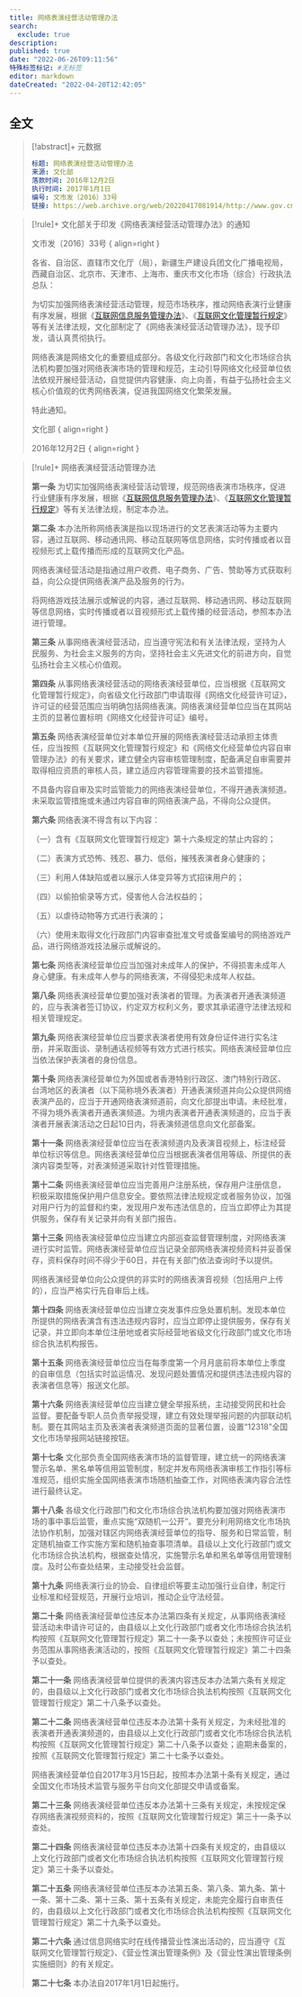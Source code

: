 ```yaml
---
title: 网络表演经营活动管理办法
search:
  exclude: true
description:
published: true
date: "2022-06-26T09:11:56"
特殊标签标记: #无标签
editor: markdown
dateCreated: "2022-04-20T12:42:05"
---
```


## 全文

> [!abstract]+ 元数据
>
> ```YAML
> 标题: 网络表演经营活动管理办法
> 来源: 文化部
> 落款时间: 2016年12月2日
> 执行时间: 2017年1月1日
> 编号: 文市发〔2016〕33号
> 链接: https://web.archive.org/web/20220417081914/http://www.gov.cn/gongbao/content/2017/content_5213209.htm
> ```

[互联网信息服务管理办法]: /rule/国务院/互联网信息服务管理办法.md
[互联网文化管理暂行规定]: /rule/文化部/互联网文化管理暂行规定.md

> [!rule]+ 文化部关于印发《网络表演经营活动管理办法》的通知
>
> 文市发〔2016〕33号
> { align=right }
>
> 各省、自治区、直辖市文化厅（局），新疆生产建设兵团文化广播电视局，西藏自治区、北京市、天津市、上海市、重庆市文化市场（综合）行政执法总队：
>
> 为切实加强网络表演经营活动管理，规范市场秩序，推动网络表演行业健康有序发展，根据《[互联网信息服务管理办法](/rule/国务院/互联网信息服务管理办法.md)》、《[互联网文化管理暂行规定](/rule/文化部/互联网文化管理暂行规定.md)》等有关法律法规，文化部制定了《网络表演经营活动管理办法》，现予印发，请认真贯彻执行。
>
> 网络表演是网络文化的重要组成部分。各级文化行政部门和文化市场综合执法机构要加强对网络表演市场的管理和规范，主动引导网络文化经营单位依法依规开展经营活动，自觉提供内容健康、向上向善，有益于弘扬社会主义核心价值观的优秀网络表演，促进我国网络文化繁荣发展。
>
> 特此通知。
>
> 文化部
> { align=right }
>
> 2016年12月2日
> { align=right }

> [!rule]+ 网络表演经营活动管理办法
>
> **第一条** 为切实加强网络表演经营活动管理，规范网络表演市场秩序，促进行业健康有序发展，根据《[互联网信息服务管理办法][]》、《[互联网文化管理暂行规定]》等有关法律法规，制定本办法。
>
> **第二条** 本办法所称网络表演是指以现场进行的文艺表演活动等为主要内容，通过互联网、移动通讯网、移动互联网等信息网络，实时传播或者以音视频形式上载传播而形成的互联网文化产品。
>
> 网络表演经营活动是指通过用户收费、电子商务、广告、赞助等方式获取利益，向公众提供网络表演产品及服务的行为。
>
> 将网络游戏技法展示或解说的内容，通过互联网、移动通讯网、移动互联网等信息网络，实时传播或者以音视频形式上载传播的经营活动，参照本办法进行管理。
>
> **第三条** 从事网络表演经营活动，应当遵守宪法和有关法律法规，坚持为人民服务、为社会主义服务的方向，坚持社会主义先进文化的前进方向，自觉弘扬社会主义核心价值观。
>
> **第四条** 从事网络表演经营活动的网络表演经营单位，应当根据《互联网文化管理暂行规定》，向省级文化行政部门申请取得《网络文化经营许可证》，许可证的经营范围应当明确包括网络表演。网络表演经营单位应当在其网站主页的显著位置标明《网络文化经营许可证》编号。
>
> **第五条** 网络表演经营单位对本单位开展的网络表演经营活动承担主体责任，应当按照《互联网文化管理暂行规定》和《网络文化经营单位内容自审管理办法》的有关要求，建立健全内容审核管理制度，配备满足自审需要并取得相应资质的审核人员，建立适应内容管理需要的技术监管措施。
>
> 不具备内容自审及实时监管能力的网络表演经营单位，不得开通表演频道。未采取监管措施或未通过内容自审的网络表演产品，不得向公众提供。
>
> **第六条** 网络表演不得含有以下内容：
>
> （一）含有《互联网文化管理暂行规定》第十六条规定的禁止内容的；
>
> （二）表演方式恐怖、残忍、暴力、低俗，摧残表演者身心健康的；
>
> （三）利用人体缺陷或者以展示人体变异等方式招徕用户的；
>
> （四）以偷拍偷录等方式，侵害他人合法权益的；
>
> （五）以虐待动物等方式进行表演的；
>
> （六）使用未取得文化行政部门内容审查批准文号或备案编号的网络游戏产品，进行网络游戏技法展示或解说的。
>
> **第七条** 网络表演经营单位应当加强对未成年人的保护，不得损害未成年人身心健康。有未成年人参与的网络表演，不得侵犯未成年人权益。
>
> **第八条** 网络表演经营单位要加强对表演者的管理。为表演者开通表演频道的，应与表演者签订协议，约定双方权利义务，要求其承诺遵守法律法规和相关管理规定。
>
> **第九条** 网络表演经营单位应当要求表演者使用有效身份证件进行实名注册，并采取面谈、录制通话视频等有效方式进行核实。网络表演经营单位应当依法保护表演者的身份信息。
>
> **第十条** 网络表演经营单位为外国或者香港特别行政区、澳门特别行政区、台湾地区的表演者（以下简称境外表演者）开通表演频道并向公众提供网络表演产品的，应当于开通网络表演频道前，向文化部提出申请。未经批准，不得为境外表演者开通表演频道。为境内表演者开通表演频道的，应当于表演者开展表演活动之日起10日内，将表演频道信息向文化部备案。
>
> **第十一条** 网络表演经营单位应当在表演频道内及表演音视频上，标注经营单位标识等信息。网络表演经营单位应当根据表演者信用等级、所提供的表演内容类型等，对表演频道采取针对性管理措施。
>
> **第十二条** 网络表演经营单位应当完善用户注册系统，保存用户注册信息，积极采取措施保护用户信息安全。要依照法律法规规定或者服务协议，加强对用户行为的监督和约束，发现用户发布违法信息的，应当立即停止为其提供服务，保存有关记录并向有关部门报告。
>
> **第十三条** 网络表演经营单位应当建立内部巡查监督管理制度，对网络表演进行实时监管。网络表演经营单位应当记录全部网络表演视频资料并妥善保存，资料保存时间不得少于60日，并在有关部门依法查询时予以提供。
>
> 网络表演经营单位向公众提供的非实时的网络表演音视频（包括用户上传的），应当严格实行先自审后上线。
>
> **第十四条** 网络表演经营单位应当建立突发事件应急处置机制。发现本单位所提供的网络表演含有违法违规内容时，应当立即停止提供服务，保存有关记录，并立即向本单位注册地或者实际经营地省级文化行政部门或文化市场综合执法机构报告。
>
> **第十五条** 网络表演经营单位应当在每季度第一个月月底前将本单位上季度的自审信息（包括实时监运情况、发现问题处置情况和提供违法违规内容的表演者信息等）报送文化部。
>
> **第十六条** 网络表演经营单位应当建立健全举报系统，主动接受网民和社会监督。要配备专职人员负责举报受理，建立有效处理举报问题的内部联动机制。要在其网站主页及表演者表演频道页面的显著位置，设置“12318”全国文化市场举报网站链接按钮。
>
> **第十七条** 文化部负责全国网络表演市场的监督管理，建立统一的网络表演警示名单、黑名单等信用监管制度，制定并发布网络表演审核工作指引等标准规范，组织实施全国网络表演市场随机抽查工作，对网络表演内容合法性进行最终认定。
>
> **第十八条** 各级文化行政部门和文化市场综合执法机构要加强对网络表演市场的事中事后监管，重点实施“双随机一公开”。要充分利用网络文化市场执法协作机制，加强对辖区内网络表演经营单位的指导、服务和日常监管，制定随机抽查工作实施方案和随机抽查事项清单。县级以上文化行政部门或文化市场综合执法机构，根据查处情况，实施警示名单和黑名单等信用管理制度。及时公布查处结果，主动接受社会监督。
>
> **第十九条** 网络表演行业的协会、自律组织等要主动加强行业自律，制定行业标准和经营规范，开展行业培训，推动企业守法经营。
>
> **第二十条** 网络表演经营单位违反本办法第四条有关规定，从事网络表演经营活动未申请许可证的，由县级以上文化行政部门或者文化市场综合执法机构按照《互联网文化管理暂行规定》第二十一条予以查处；未按照许可证业务范围从事网络表演活动的，按照《互联网文化管理暂行规定》第二十四条予以查处。
>
> **第二十一条** 网络表演经营单位提供的表演内容违反本办法第六条有关规定的，由县级以上文化行政部门或者文化市场综合执法机构按照《互联网文化管理暂行规定》第二十八条予以查处。
>
> **第二十二条** 网络表演经营单位违反本办法第十条有关规定，为未经批准的表演者开通表演频道的，由县级以上文化行政部门或者文化市场综合执法机构按照《互联网文化管理暂行规定》第二十八条予以查处；逾期未备案的，按照《互联网文化管理暂行规定》第二十七条予以查处。
>
> 网络表演经营单位自2017年3月15日起，按照本办法第十条有关规定，通过全国文化市场技术监管与服务平台向文化部提交申请或备案。
>
> **第二十三条** 网络表演经营单位违反本办法第十三条有关规定，未按规定保存网络表演视频资料的，按照《互联网文化管理暂行规定》第三十一条予以查处。
>
> **第二十四条** 网络表演经营单位违反本办法第十四条有关规定的，由县级以上文化行政部门或者文化市场综合执法机构按照《互联网文化管理暂行规定》第三十条予以查处。
>
> **第二十五条** 网络表演经营单位违反本办法第五条、第八条、第九条、第十一条、第十二条、第十三条、第十五条有关规定，未能完全履行自审责任的，由县级以上文化行政部门或者文化市场综合执法机构按照《互联网文化管理暂行规定》第二十九条予以查处。
>
> **第二十六条** 通过信息网络实时在线传播营业性演出活动的，应当遵守《互联网文化管理暂行规定》、《营业性演出管理条例》及《营业性演出管理条例实施细则》的有关规定。
>
> **第二十七条** 本办法自2017年1月1日起施行。
